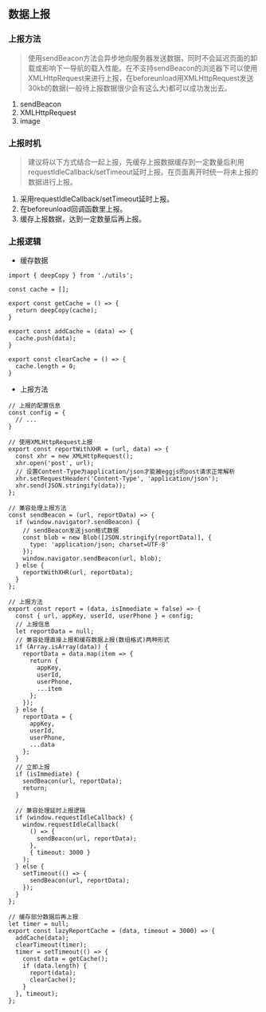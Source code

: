## 数据上报
### 上报方法
> 使用sendBeacon方法会异步地向服务器发送数据，同时不会延迟页面的卸载或影响下一导航的载入性能。在不支持sendBeacon的浏览器下可以使用XMLHttpRequest来进行上报，在beforeunload用XMLHttpRequest发送30kb的数据(一般待上报数据很少会有这么大)都可以成功发出去。

1. sendBeacon
2. XMLHttpRequest
3. image
### 上报时机
> 建议将以下方式结合一起上报，先缓存上报数据缓存到一定数量后利用requestIdleCallback/setTimeout延时上报。在页面离开时统一将未上报的数据进行上报。

1. 采用requestIdleCallback/setTimeout延时上报。
2. 在beforeunload回调函数里上报。
3. 缓存上报数据，达到一定数量后再上报。
### 上报逻辑
- 缓存数据
```
import { deepCopy } from './utils';

const cache = [];

export const getCache = () => {
  return deepCopy(cache);
}

export const addCache = (data) => {
  cache.push(data);
}

export const clearCache = () => {
  cache.length = 0;
}
```
- 上报方法
```
// 上报的配置信息
const config = {
  // ...
}

// 使用XMLHttpRequest上报
export const reportWithXHR = (url, data) => {
  const xhr = new XMLHttpRequest();
  xhr.open('post', url);
  // 设置Content-Type为application/json才能被eggjs的post请求正常解析
  xhr.setRequestHeader('Content-Type', 'application/json');
  xhr.send(JSON.stringify(data));
};

// 兼容处理上报方法
const sendBeacon = (url, reportData) => {
  if (window.navigator?.sendBeacon) {
    // sendBeacon发送json格式数据
    const blob = new Blob([JSON.stringify(reportData)], {
      type: 'application/json; charset=UTF-8'
    });
    window.navigator.sendBeacon(url, blob);
  } else {
    reportWithXHR(url, reportData);
  }
};

// 上报方法
export const report = (data, isImmediate = false) => {
  const { url, appKey, userId, userPhone } = config;
  // 上报信息
  let reportData = null;
  // 兼容处理直接上报和缓存数据上报(数组格式)两种形式
  if (Array.isArray(data)) {
    reportData = data.map(item => {
      return {
        appKey,
        userId,
        userPhone,
        ...item
      };
    });
  } else {
    reportData = {
      appKey,
      userId,
      userPhone,
      ...data
    };
  }
  // 立即上报
  if (isImmediate) {
    sendBeacon(url, reportData);
    return;
  }

  // 兼容处理延时上报逻辑
  if (window.requestIdleCallback) {
    window.requestIdleCallback(
      () => {
        sendBeacon(url, reportData);
      },
      { timeout: 3000 }
    );
  } else {
    setTimeout(() => {
      sendBeacon(url, reportData);
    });
  }
};

// 缓存部分数据后再上报
let timer = null;
export const lazyReportCache = (data, timeout = 3000) => {
  addCache(data);
  clearTimeout(timer);
  timer = setTimeout(() => {
    const data = getCache();
    if (data.length) {
      report(data);
      clearCache();
    }
  }, timeout);
};
```